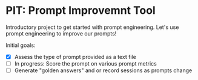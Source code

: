 # PIT: Prompt Improvemnt Tool

Introductory project to get started with prompt engineering. 
Let's use prompt engineering to improve our prompts!

Initial goals:
- [x] Assess the type of prompt provided as a text file
- [ ] In progress: Score the prompt on various prompt metrics
- [ ] Generate "golden answers" and or record sessions as prompts change